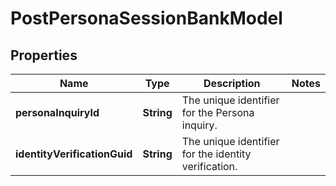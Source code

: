 

# PostPersonaSessionBankModel


## Properties

| Name | Type | Description | Notes |
|------------ | ------------- | ------------- | -------------|
|**personaInquiryId** | **String** | The unique identifier for the Persona inquiry. |  |
|**identityVerificationGuid** | **String** | The unique identifier for the identity verification. |  |



